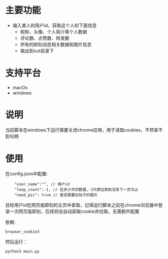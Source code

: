 # 主要功能
- 输入某人的用户id，获取这个人的下面信息
    - 昵称、头像、个人简介等个人数据
    - 评论数、点赞数、转发数
    - 所有的即刻动态相关数据和图片信息
    - 输出到out目录下

# 支持平台
- macOs
- windows

# 说明
当前脚本在windows下运行需要关闭chrome应用，用于读取cookies，不然拿不到句柄

# 使用
在config.json中配置:
```
    "user_name":"", // 用户id
    "loop_count":-1, // 拉多少页的数据,-1代表拉取到没有下一页为止
    "need_pic": true // 是否需要拉帖子的图片
```
目标用户id在网页版即刻的主页中拿取，记得运行脚本之前在chrome浏览器中登录一次网页版即刻，后续将会自动获取cookie并拉取，无需额外配置

依赖:

```
browser_cookie3
```
然后运行：

```
python3 main.py
```
